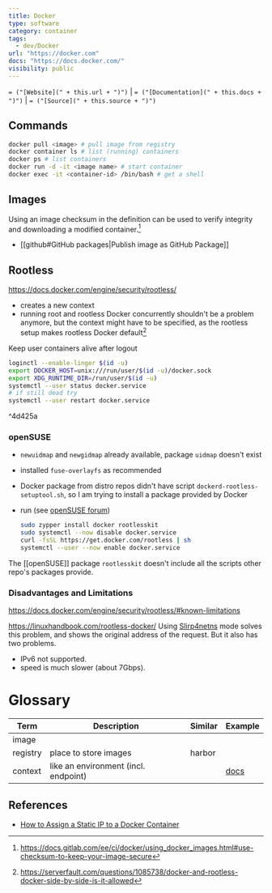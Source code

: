 ```yaml
---
title: Docker
type: software
category: container
tags:
  - dev/Docker
url: "https://docker.com"
docs: "https://docs.docker.com/"
visibility: public
---
```

`= ("[Website](" + this.url + ")")` | `= ("[Documentation](" + this.docs + ")")` | `= ("[Source](" + this.source + ")")`

## Commands

```bash
docker pull <image> # pull image from registry
docker container ls # list (running) containers
docker ps # list containers
docker run -d -it <image name> # start container
docker exec -it <container-id> /bin/bash # get a shell
```


## Images

Using an image checksum in the definition can be used to verify integrity and downloading a modified container.[^1]

[^1]: <https://docs.gitlab.com/ee/ci/docker/using_docker_images.html#use-checksum-to-keep-your-image-secure>

- [[github#GitHub packages|Publish image as GitHub Package]]


## Rootless

<https://docs.docker.com/engine/security/rootless/>

- creates a new context
- running root and rootless Docker concurrently shouldn't be a problem anymore, but the context might have to be specified, as the rootless setup makes rootless Docker default[^2]

[^2]: https://serverfault.com/questions/1085738/docker-and-rootless-docker-side-by-side-is-it-allowed

Keep user containers alive after logout

```bash
loginctl --enable-linger $(id -u)
export DOCKER_HOST=unix:///run/user/$(id -u)/docker.sock
export XDG_RUNTIME_DIR=/run/user/$(id -u)
systemctl --user status docker.service
# if still dead try
systemctl --user restart docker.service
```

^4d425a

### openSUSE

- `newuidmap` and `newgidmap` already available, package `uidmap` doesn't exist
- installed `fuse-overlayfs` as recommended
- Docker package from distro repos didn't have script `dockerd-rootless-setuptool.sh`, so I am trying to install a package provided by Docker
- run (see [openSUSE forum](https://forums.opensuse.org/t/how-can-i-request-the-official-repository-provides-tools-for-rootless-docker/164199))

  ```bash
  sudo zypper install docker rootlesskit
  sudo systemctl --now disable docker.service
  curl -fsSL https://get.docker.com/rootless | sh
  systemctl --user --now enable docker.service
  ```

The [[openSUSE]] package `rootlesskit` doesn't include all the scripts other repo's packages provide.


### Disadvantages and Limitations

<https://docs.docker.com/engine/security/rootless/#known-limitations>

<https://linuxhandbook.com/rootless-docker/>
Using [Slirp4netns](https://github.com/rootless-containers/slirp4netns?ref=linuxhandbook.com) mode solves this problem, and shows the original address of the request. But it also has two problems.

- IPv6 not supported.
- speed is much slower (about 7Gbps).


# Glossary

Term | Description | Similar | Example
-|-|-|-
image |
registry | place to store images | harbor
context | like an environment (incl. endpoint) | | [docs](https://docs.docker.com/engine/context/working-with-contexts/)


## References

- [How to Assign a Static IP to a Docker Container](https://www.howtogeek.com/devops/how-to-assign-a-static-ip-to-a-docker-container/)
